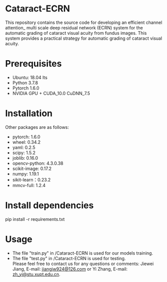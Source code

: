# Cataract-ECRN
This repository contains the source code for developing an efficient channel attention_ multi scale deep residual network (ECRN) system for the automatic grading of cataract visual acuity from fundus images.
This system provides a practical strategy for automatic grading of cataract visual acuity.
# Prerequisites
  * Ubuntu: 18.04 lts  
  * Python 3.7.8  
  * Pytorch 1.6.0  
  * NVIDIA GPU + CUDA_10.0 CuDNN_7.5
# Installation
Other packages are as follows:
* pytorch: 1.6.0
* wheel: 0.34.2
* yaml: 0.2.5
* scipy: 1.5.2
* joblib: 0.16.0
* opencv-python: 4.3.0.38
* scikit-image: 0.17.2
* numpy: 1.19.1
* sikit-learn：0.23.2
* mmcv-full: 1.2.4
# Install dependencies
pip install -r requirements.txt
# Usage
* The file "train.py" in /Cataract-ECRN is used for our models training.
* The file "test.py" in /Cataract-ECRN is used for testing.  
Please feel free to contact us for any questions or comments: Jiewei Jiang, E-mail: jiangjw924@126.com or Yi Zhang, E-mail: zh_yi@stu.xupt.edu.cn.

